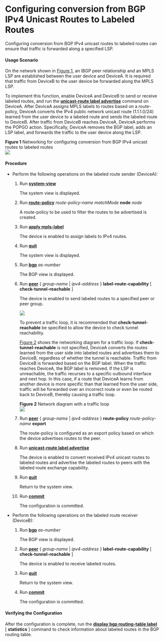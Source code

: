 Configuring conversion from BGP IPv4 Unicast Routes to Labeled Routes
=====================================================================

Configuring conversion from BGP IPv4 unicast routes to labeled routes can ensure that traffic is forwarded along a specified LSP.

#### Usage Scenario

On the network shown in [Figure 1](#EN-US_TASK_0172366251__fig_dc_vrp_bgp_cfg_310301), an IBGP peer relationship and an MPLS LSP are established between the user device and DeviceA. It is required that traffic from DeviceB to the user device be forwarded along the MPLS LSP.

To implement this function, enable DeviceA and DeviceB to send or receive labeled routes, and run the [**unicast-route label advertise**](cmdqueryname=unicast-route+label+advertise) command on DeviceA. After DeviceA assigns MPLS labels to routes based on a route-policy, DeviceA converts the IPv4 public network unicast route (1.1.1.0/24) learned from the user device to a labeled route and sends the labeled route to DeviceB. After traffic from DeviceB reaches DeviceA, DeviceA performs the POPGO action. Specifically, DeviceA removes the BGP label, adds an LSP label, and forwards the traffic to the user device along the LSP.

**Figure 1** Networking for configuring conversion from BGP IPv4 unicast routes to labeled routes  
![](images/fig_dc_vrp_bgp_cfg_310301.png)  


#### Procedure

* Perform the following operations on the labeled route sender (DeviceA):
  1. Run [**system-view**](cmdqueryname=system-view)
     
     
     
     The system view is displayed.
  2. Run [**route-policy**](cmdqueryname=route-policy+node) *route-policy-name* *matchMode* **node** *node*
     
     
     
     A route-policy to be used to filter the routes to be advertised is created.
  3. Run [**apply mpls-label**](cmdqueryname=apply+mpls-label)
     
     
     
     The device is enabled to assign labels to IPv4 routes.
  4. Run [**quit**](cmdqueryname=quit)
     
     
     
     The system view is displayed.
  5. Run [**bgp**](cmdqueryname=bgp) *as-number*
     
     
     
     The BGP view is displayed.
  6. Run [**peer**](cmdqueryname=peer+label-route-capability+check-tunnel-reachable) { *group-name* | *ipv4-address* } **label-route-capability** [ **check-tunnel-reachable** ]
     
     
     
     The device is enabled to send labeled routes to a specified peer or peer group.
     
     
     
     ![](../../../../public_sys-resources/note_3.0-en-us.png) 
     
     To prevent a traffic loop, it is recommended that **check-tunnel-reachable** be specified to allow the device to check tunnel reachability.
     
     [Figure 2](#EN-US_TASK_0172366251__fig_unicast-route_label_advertise_02) shows the networking diagram for a traffic loop. If **check-tunnel-reachable** is not specified, DeviceA converts the routes learned from the user side into labeled routes and advertises them to DeviceB, regardless of whether the tunnel is reachable. Traffic from DeviceB is forwarded based on the BGP label. When the traffic reaches DeviceA, the BGP label is removed. If the LSP is unreachable, the traffic recurses to a specific outbound interface and next hop. In this case, if a route that DeviceA learns from another device is more specific than that learned from the user side, traffic will be forwarded over an incorrect route or even be routed back to DeviceB, thereby causing a traffic loop.
     
     **Figure 2** Network diagram with a traffic loop  
     ![](figure/en-us_image_0206665529.png)
  7. Run [**peer**](cmdqueryname=peer+route-policy+export) { *group-name* | *ipv4-address* } **route-policy** *route-policy-name* **export**
     
     
     
     The route-policy is configured as an export policy based on which the device advertises routes to the peer.
  8. Run [**unicast-route label advertise**](cmdqueryname=unicast-route+label+advertise)
     
     
     
     The device is enabled to convert received IPv4 unicast routes to labeled routes and advertise the labeled routes to peers with the labeled route exchange capability.
  9. Run [**quit**](cmdqueryname=quit)
     
     
     
     Return to the system view.
  10. Run [**commit**](cmdqueryname=commit)
      
      
      
      The configuration is committed.
* Perform the following operations on the labeled route receiver (DeviceB):
  1. Run [**bgp**](cmdqueryname=bgp) *as-number*
     
     
     
     The BGP view is displayed.
  2. Run [**peer**](cmdqueryname=peer+label-route-capability+check-tunnel-reachable) { *group-name* | *ipv4-address* } **label-route-capability** [ **check-tunnel-reachable** ]
     
     
     
     The device is enabled to receive labeled routes.
  3. Run [**quit**](cmdqueryname=quit)
     
     
     
     Return to the system view.
  4. Run [**commit**](cmdqueryname=commit)
     
     
     
     The configuration is committed.

#### Verifying the Configuration

After the configuration is complete, run the [**display bgp routing-table label**](cmdqueryname=display+bgp+routing-table+label+statistics) [ **statistics** ] command to check information about labeled routes in the BGP routing table.
